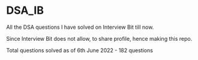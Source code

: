 # DSA_IB
All the DSA questions I have solved on Interview Bit till now.

Since Interview Bit does not allow, to share profile, hence making this repo.

Total questions solved as of 6th June 2022 - 182 questions
